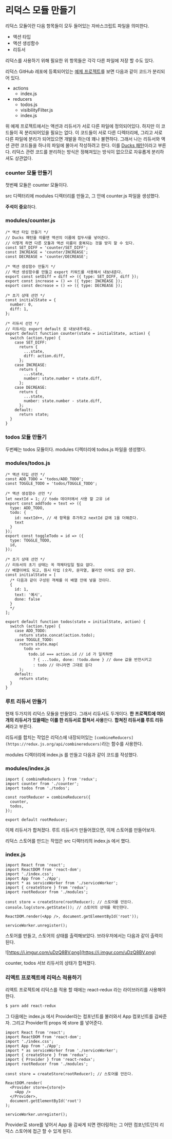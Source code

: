# 리덕스 모듈 만들기

리덕스 모듈이란 다음 항목들이 모두 들어있는 자바스크립트 파일을 의미한다.

- 액션 타입
- 액션 생성함수
- 리듀서

리덕스를 사용하기 위해 필요한 위 항목들은 각각 다른 파일에 저장 할 수도 있다.

리덕스 GitHub 레포에 등록되어있는 [예제 프로젝트](https://github.com/reduxjs/redux/tree/master/examples/todos/src)를 보면 다음과 같이 코드가 분리되어 있다.

- actions
    - index.js
- reducers
    - todos.js
    - visibilityFilter.js
    - index.js

위 예제 프로젝트에서는 액션과 리듀서가 서로 다른 파일에 정의되어있다. 하지만 이 코드들이 꼭 분리되어있을 필요는 없다. 이 코드들이 서로 다른 디렉터리에, 그리고 서로 다른 파일에 분리가 되어있으면 개발을 하는데 꽤나 불편하다. 그래서 나는 리듀서와 액션 관련 코드들을 하나의 파일에 몰아서 작성하려고 한다. 이를 [Ducks 패턴](https://github.com/erikras/ducks-modular-redux)이라고 부른다. 리덕스 관련 코드를 분리하는 방식은 정해져있는 방식이 없으므로 자유롭게 분리하셔도 상관없다.

### **counter 모듈 만들기**

첫번째 모듈은 counter 모듈이다.

src 디렉터리에 modules 디렉터리를 만들고, 그 안에 counter.js 파일을 생성했다.

**주석이 중요**하다.

### **modules/counter.js**

```tsx
/* 액션 타입 만들기 */
// Ducks 패턴을 따를땐 액션의 이름에 접두사를 넣어준다.
// 이렇게 하면 다른 모듈과 액션 이름이 중복되는 것을 방지 할 수 있다.
const SET_DIFF = 'counter/SET_DIFF';
const INCREASE = 'counter/INCREASE';
const DECREASE = 'counter/DECREASE';

/* 액션 생성함수 만들기 */
// 액션 생성함수를 만들고 export 키워드를 사용해서 내보내준다.
export const setDiff = diff => ({ type: SET_DIFF, diff });
export const increase = () => ({ type: INCREASE });
export const decrease = () => ({ type: DECREASE });

/* 초기 상태 선언 */
const initialState = {
  number: 0,
  diff: 1,
};

/* 리듀서 선언 */
// 리듀서는 export default 로 내보내주세요.
export default function counter(state = initialState, action) {
  switch (action.type) {
    case SET_DIFF:
      return {
        ...state,
        diff: action.diff,
      };
    case INCREASE:
      return {
        ...state,
        number: state.number + state.diff,
      };
    case DECREASE:
      return {
        ...state,
        number: state.number - state.diff,
      };
    default:
      return state;
  }
}

```

### **todos 모듈 만들기**

두번째는 todos 모듈이다. modules 디렉터리에 todos.js 파일을 생성했다.

### **modules/todos.js**

```tsx
/* 액션 타입 선언 */
const ADD_TODO = 'todos/ADD_TODO';
const TOGGLE_TODO = 'todos/TOGGLE_TODO';

/* 액션 생성함수 선언 */
let nextId = 1; // todo 데이터에서 사용 할 고유 id
export const addTodo = text => ({
  type: ADD_TODO,
  todo: {
    id: nextId++, // 새 항목을 추가하고 nextId 값에 1을 더해준다.
    text
  }
});
export const toggleTodo = id => ({
  type: TOGGLE_TODO,
  id,
});

/* 초기 상태 선언 */
// 리듀서의 초기 상태는 꼭 객체타입일 필요 없다.
// 배열이여도 되고, 원시 타입 (숫자, 문자열, 불리언 이여도 상관 없다.
const initialState = [
  /* 다음과 같이 구성된 객체를 이 배열 안에 넣을 것이다.
  {
    id: 1,
    text: '예시',
    done: false
  }
  */
];

export default function todos(state = initialState, action) {
  switch (action.type) {
    case ADD_TODO:
      return state.concat(action.todo);
    case TOGGLE_TODO:
      return state.map(
        todo =>
          todo.id === action.id // id 가 일치하면
            ? { ...todo, done: !todo.done } // done 값을 반전시키고
            : todo // 아니라면 그대로 둔다
      );
    default:
      return state;
  }
}

```

### **루트 리듀서 만들기**

현재 두가지의 리덕스 모듈을 만들었다. 그래서 리듀서도 두개이다. **한 프로젝트에 여러개의 리듀서가 있을때는 이를 한 리듀서로 합쳐서 사용**한다. **합쳐진 리듀서를 루트 리듀서**라고 부른다.

리듀서를 합치는 작업은 리덕스에 내장되어있는 `[combineReducers](https://redux.js.org/api/combinereducers)`라는 함수를 사용한다.

modules 디렉터리에 index.js 를 만들고 다음과 같이 코드를 작성했다.

### **modules/index.js**

```tsx
import { combineReducers } from 'redux';
import counter from './counter';
import todos from './todos';

const rootReducer = combineReducers({
  counter,
  todos,
});

export default rootReducer;

```

이제 리듀서가 합쳐졌다. 루트 리듀서가 만들어졌으면, 이제 스토어를 만들어보자.

리덕스 스토어를 만드는 작업은 src 디렉터리의 index.js 에서 했다.

### **index.js**

```tsx
import React from 'react';
import ReactDOM from 'react-dom';
import './index.css';
import App from './App';
import * as serviceWorker from './serviceWorker';
import { createStore } from 'redux';
import rootReducer from './modules';

const store = createStore(rootReducer); // 스토어를 만든다.
console.log(store.getState()); // 스토어의 상태를 확인한다.

ReactDOM.render(<App />, document.getElementById('root'));

serviceWorker.unregister();

```

스토어를 만들고, 스토어의 상태를 출력해보았다. 브라우저에서는 다음과 같이 출력이 된다.

![https://i.imgur.com/uDzQ8BV.png](https://i.imgur.com/uDzQ8BV.png)

counter, todos 서브 리듀서의 상태가 합쳐졌다.

### **리액트 프로젝트에 리덕스 적용하기**

리액트 프로젝트에 리덕스를 적용 할 때에는 react-redux 라는 라이브러리를 사용해야한다.

```powershell
$ yarn add react-redux

```

그 다음에는 index.js 에서 Provider라는 컴포넌트를 불러와서 App 컴포넌트를 감싸준자. 그리고 Provider의 props 에 store 를 넣어준다.

```tsx
import React from 'react';
import ReactDOM from 'react-dom';
import './index.css';
import App from './App';
import * as serviceWorker from './serviceWorker';
import { createStore } from 'redux';
import { Provider } from 'react-redux';
import rootReducer from './modules';

const store = createStore(rootReducer); // 스토어를 만든다.

ReactDOM.render(
  <Provider store={store}>
    <App />
  </Provider>,
  document.getElementById('root')
);

serviceWorker.unregister();

```

Provider로 store를 넣어서 App 을 감싸게 되면 렌더링하는 그 어떤 컴포넌트던지 리덕스 스토어에 접근 할 수 있게 된다.
